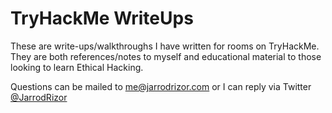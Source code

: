 TryHackMe WriteUps
==================

These are write-ups/walkthroughs I have written for rooms on TryHackMe. They are both references/notes to myself and educational material to those looking to learn Ethical Hacking.

Questions can be mailed to [me@jarrodrizor.com](mailto:me@jarrodrizor.com) or I can reply via Twitter [@JarrodRizor](https://twitter.com/JarrodRizor)
